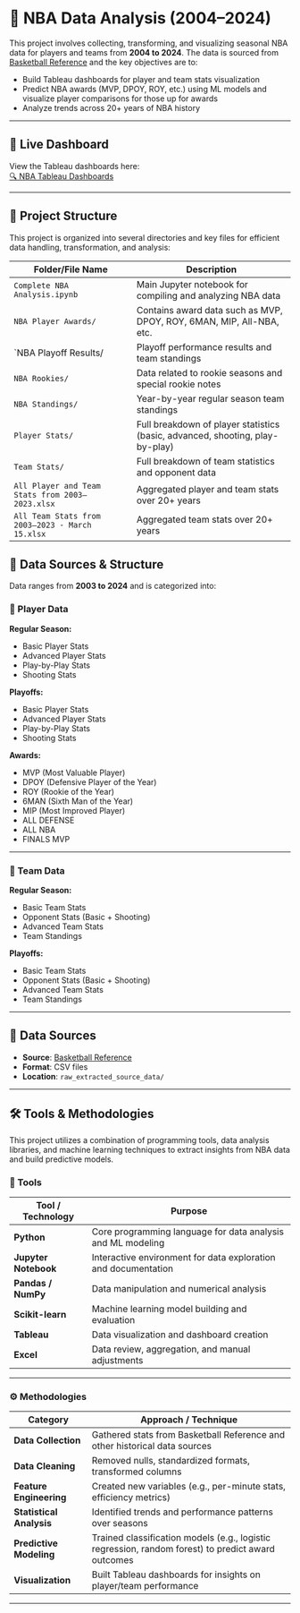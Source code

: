 # 🏀 NBA Data Analysis (2004–2024)

This project involves collecting, transforming, and visualizing seasonal NBA data for players and teams from **2004 to 2024**. The data is sourced from [Basketball Reference](https://www.basketball-reference.com/) and the key objectives are to:

- Build Tableau dashboards for player and team stats visualization  
- Predict NBA awards (MVP, DPOY, ROY, etc.) using ML models and visualize player comparisons for those up for awards
- Analyze trends across 20+ years of NBA history  

---

## 🔗 Live Dashboard

View the Tableau dashboards here:  
[🔍 NBA Tableau Dashboards](https://public.tableau.com/app/profile/carey.harrell/viz/NBAPlayerAnalysis_17104712376710/PlayerOverTime)

---

## 📁 Project Structure

This project is organized into several directories and key files for efficient data handling, transformation, and analysis:

| Folder/File Name                            | Description                                                                 |
|--------------------------------------------|-----------------------------------------------------------------------------|
| `Complete NBA Analysis.ipynb`              | Main Jupyter notebook for compiling and analyzing NBA data                 |
| `NBA Player Awards/`                        | Contains award data such as MVP, DPOY, ROY, 6MAN, MIP, All-NBA, etc.       |
| `NBA Playoff Results/    | Playoff performance results and team standings                             |
| `NBA Rookies/`                              | Data related to rookie seasons and special rookie notes                    |
| `NBA Standings/`                            | Year-by-year regular season team standings                                 |
| `Player Stats/`                             | Full breakdown of player statistics (basic, advanced, shooting, play-by-play) |
| `Team Stats/`                               | Full breakdown of team statistics and opponent data                        |
| `All Player and Team Stats from 2003–2023.xlsx` | Aggregated player and team stats over 20+ years                            |
| `All Team Stats from 2003–2023 - March 15.xlsx` | Aggregated team stats over 20+ years                            |

## 🧠 Data Sources & Structure

Data ranges from **2003 to 2024** and is categorized into:

### 🔹 Player Data

**Regular Season:**
- Basic Player Stats  
- Advanced Player Stats  
- Play-by-Play Stats  
- Shooting Stats  

**Playoffs:**
- Basic Player Stats  
- Advanced Player Stats  
- Play-by-Play Stats  
- Shooting Stats  

**Awards:**
- MVP (Most Valuable Player)  
- DPOY (Defensive Player of the Year)  
- ROY (Rookie of the Year)  
- 6MAN (Sixth Man of the Year)  
- MIP (Most Improved Player)  
- ALL DEFENSE  
- ALL NBA  
- FINALS MVP  

---

### 🔹 Team Data

**Regular Season:**
- Basic Team Stats  
- Opponent Stats (Basic + Shooting)  
- Advanced Team Stats  
- Team Standings  

**Playoffs:**
- Basic Team Stats  
- Opponent Stats (Basic + Shooting)  
- Advanced Team Stats  
- Team Standings  

---

## 💾 Data Sources

- **Source**: [Basketball Reference](https://www.basketball-reference.com/)
- **Format**: CSV files
- **Location**: `raw_extracted_source_data/`

---

## 🛠️ Tools & Methodologies

This project utilizes a combination of programming tools, data analysis libraries, and machine learning techniques to extract insights from NBA data and build predictive models.

### 🧰 Tools

| Tool / Technology   | Purpose                                                        |
|---------------------|----------------------------------------------------------------|
| **Python**          | Core programming language for data analysis and ML modeling   |
| **Jupyter Notebook**| Interactive environment for data exploration and documentation|
| **Pandas / NumPy**  | Data manipulation and numerical analysis                      |
| **Scikit-learn**    | Machine learning model building and evaluation                |
| **Tableau**         | Data visualization and dashboard creation                     |
| **Excel**           | Data review, aggregation, and manual adjustments              |

---

### ⚙️ Methodologies

| Category                 | Approach / Technique                                                  |
|--------------------------|----------------------------------------------------------------------|
| **Data Collection**       | Gathered stats from Basketball Reference and other historical data sources |
| **Data Cleaning**         | Removed nulls, standardized formats, transformed columns             |
| **Feature Engineering**   | Created new variables (e.g., per-minute stats, efficiency metrics)    |
| **Statistical Analysis**  | Identified trends and performance patterns over seasons              |
| **Predictive Modeling**   | Trained classification models (e.g., logistic regression, random forest) to predict award outcomes |
| **Visualization**         | Built Tableau dashboards for insights on player/team performance     |


---


